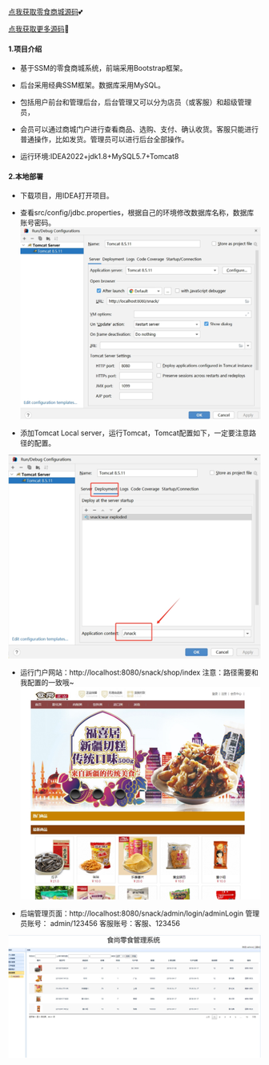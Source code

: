 [点我获取零食商城源码](https://x-x.fun/e/BU78c82b41Z69)💕

[点我获取更多源码](http://blog.cyrobot.top/blog)🤞

#### 1.项目介绍

- 基于SSM的零食商城系统，前端采用Bootstrap框架。

- 后台采用经典SSM框架。数据库采用MySQL。

- 包括用户前台和管理后台，后台管理又可以分为店员（或客服）和超级管理员，

- 会员可以通过商城门户进行查看商品、选购、支付、确认收货。客服只能进行普通操作，比如发货。管理员可以进行后台全部操作。

- 运行环境:IDEA2022+jdk1.8+MySQL5.7+Tomcat8 

#### 2.本地部署

- 下载项目，用IDEA打开项目。

- 查看src/config/jdbc.properties，根据自己的环境修改数据库名称，数据库账号密码。
![输入图片说明](1.png)

- 添加Tomcat Local server，运行Tomcat，Tomcat配置如下，一定要注意路径的配置。

![输入图片说明](2.png)


- 运行门户网站：http://localhost:8080/snack/shop/index  注意：路径需要和我配置的一致哦~
![输入图片说明](3.png)

- 后端管理页面：http://localhost:8080/snack/admin/login/adminLogin 管理员账号： admin/123456   客服账号：客服、123456

![输入图片说明](4.png)